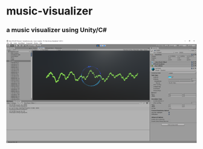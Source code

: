 # music-visualizer    
### a music visualizer using Unity/C#    
    
![screenshot](notes/screenshot.png)    